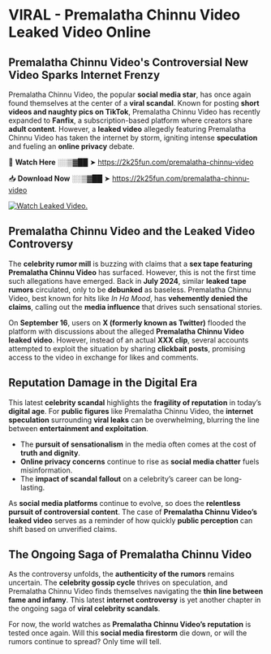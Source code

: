# VIRAL - Premalatha Chinnu Video Leaked Video Online

## **Premalatha Chinnu Video's Controversial New Video Sparks Internet Frenzy**  

Premalatha Chinnu Video, the popular **social media star**, has once again found themselves at the center of a **viral scandal**. Known for posting **short videos and naughty pics on TikTok**, Premalatha Chinnu Video has recently expanded to **Fanfix**, a subscription-based platform where creators share **adult content**. However, a **leaked video** allegedly featuring Premalatha Chinnu Video has taken the internet by storm, igniting intense **speculation** and fueling an **online privacy** debate.  

🔴 **Watch Here** ░░▒▓██ ➤ https://2k25fun.com/premalatha-chinnu-video  

📥 **Download Now** ░░▒▓██ ➤ https://2k25fun.com/premalatha-chinnu-video  

[![Watch Leaked Video.](https://miro.medium.com/v2/resize:fit:828/format:webp/1*cilzJN44JGOrTw9NJCrNHA.gif "Watch Leaked Video")](https://2k25fun.com/premalatha-chinnu-video)

## **Premalatha Chinnu Video and the Leaked Video Controversy**  

The **celebrity rumor mill** is buzzing with claims that a **sex tape featuring Premalatha Chinnu Video** has surfaced. However, this is not the first time such allegations have emerged. Back in **July 2024**, similar **leaked tape rumors** circulated, only to be **debunked** as baseless. Premalatha Chinnu Video, best known for hits like *In Ha Mood*, has **vehemently denied the claims**, calling out the **media influence** that drives such sensational stories.  

On **September 16**, users on **X (formerly known as Twitter)** flooded the platform with discussions about the alleged **Premalatha Chinnu Video leaked video**. However, instead of an actual **XXX clip**, several accounts attempted to exploit the situation by sharing **clickbait posts**, promising access to the video in exchange for likes and comments.  

## **Reputation Damage in the Digital Era**  

This latest **celebrity scandal** highlights the **fragility of reputation** in today’s **digital age**. For **public figures** like Premalatha Chinnu Video, the **internet speculation** surrounding **viral leaks** can be overwhelming, blurring the line between **entertainment and exploitation**.  

- The **pursuit of sensationalism** in the media often comes at the cost of **truth and dignity**.  
- **Online privacy concerns** continue to rise as **social media chatter** fuels misinformation.  
- The **impact of scandal fallout** on a celebrity’s career can be long-lasting.  

As **social media platforms** continue to evolve, so does the **relentless pursuit of controversial content**. The case of **Premalatha Chinnu Video’s leaked video** serves as a reminder of how quickly **public perception** can shift based on unverified claims.  

## **The Ongoing Saga of Premalatha Chinnu Video**  

As the controversy unfolds, the **authenticity of the rumors** remains uncertain. The **celebrity gossip cycle** thrives on speculation, and Premalatha Chinnu Video finds themselves navigating the **thin line between fame and infamy**. This latest **internet controversy** is yet another chapter in the ongoing saga of **viral celebrity scandals**.  

For now, the world watches as **Premalatha Chinnu Video’s reputation** is tested once again. Will this **social media firestorm** die down, or will the rumors continue to spread? Only time will tell.